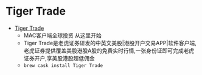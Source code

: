 # Tiger Trade
- [Tiger Trade](https://www.itiger.com/download/mac)
  -   MAC客户端全球投资 从这里开始
  - Tiger Trade是老虎证券研发的中英文美股|港股开户交易APP|软件客户端,老虎证券提供覆盖美股港股A股的免费实时行情,一张身份证即可完成老虎证券开户,享美股港股超低佣金
  - `brew cask install Tiger Trade`

